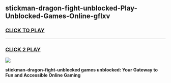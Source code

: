 
## stickman-dragon-fight-unblocked-Play-Unblocked-Games-Online-gflxv
<h3>
<a href="https://premium76.site?title=stickman-dragon-fight-unblocked&ref=25A">CLICK TO PLAY</a></h3>
<hr>

<h3>
<a href="https://premium76.site?title=stickman-dragon-fight-unblocked&ref=25A">CLICK 2 PLAY</a>
  
</h3>

<a href="https://premium76.site?title=stickman-dragon-fight-unblocked&ref=25A"><img src="https://clearcache.store/games.png"></a>


**stickman-dragon-fight-unblocked games unblocked: Your Gateway to Fun and Accessible Online Gaming**
